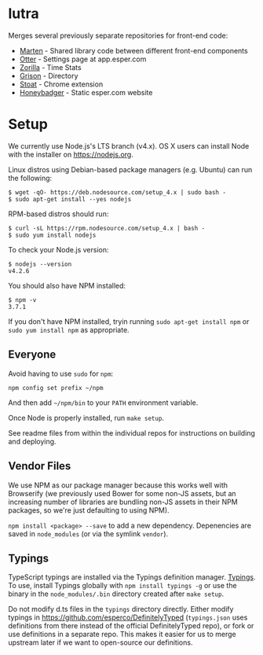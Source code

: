 # lutra
Merges several previously separate repositories for front-end code:
* [Marten](https://github.com/esperco/marten) - Shared library code between different front-end components
* [Otter](https://github.com/esperco/otter) - Settings page at app.esper.com
* [Zorilla](https://github.com/esperco/zorilla) - Time Stats
* [Grison](https://github.com/esperco/grison) - Directory
* [Stoat](https://github.com/esperco/stoat) - Chrome extension
* [Honeybadger](https://github.com/esperco/stoat) - Static esper.com website


Setup
=====

We currently use Node.js's LTS branch (v4.x).
OS X users can install Node with the installer on https://nodejs.org.

Linux distros using Debian-based package managers (e.g. Ubuntu) can run the following:

```
$ wget -qO- https://deb.nodesource.com/setup_4.x | sudo bash -
$ sudo apt-get install --yes nodejs
```

RPM-based distros should run:

```
$ curl -sL https://rpm.nodesource.com/setup_4.x | bash -
$ sudo yum install nodejs
```

To check your Node.js version:

```
$ nodejs --version
v4.2.6
```

You should also have NPM installed:

```
$ npm -v
3.7.1
```

If you don't have NPM installed, tryin running `sudo apt-get install npm` or
`sudo yum install npm` as appropriate.

Everyone
--------

Avoid having to use `sudo` for `npm`:
```
npm config set prefix ~/npm
```

And then add `~/npm/bin` to your `PATH` environment variable.

Once Node is properly installed, run `make setup`.

See readme files from within the individual repos for instructions on building
and deploying.


Vendor Files
------------
We use NPM as our package manager because this works well with Browserify (we
previously used Bower for some non-JS assets, but an increasing number of
libraries are bundling non-JS assets in their NPM packages, so we're just 
defaulting to using NPM).

`npm install <package> --save` to add a new dependency. Depenencies are saved
in `node_modules` (or via the symlink `vendor`).


Typings
-------
TypeScript typings are installed via the Typings definition manager.
[Typings](https://github.com/typings/typings). To use, install Typings
globally with `npm install typings -g` or use the binary in the
`node_modules/.bin` directory created after `make setup`.

Do not modify d.ts files in the `typings` directory directly. Either modify
typings in https://github.com/esperco/DefinitelyTyped (`typings.json` uses
definitions from there instead of the official DefinitelyTyped repo), or
fork or use definitions in a separate repo. This makes it easier for us to
merge upstream later if we want to open-source our definitions.
